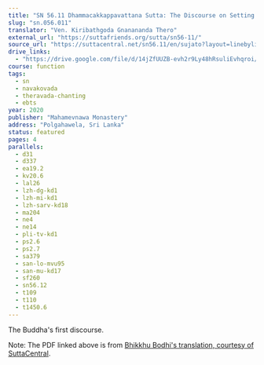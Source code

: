 ```yaml
---
title: "SN 56.11 Dhammacakkappavattana Sutta: The Discourse on Setting in Motion the Wheel of the Dhamma"
slug: "sn.056.011"
translator: "Ven. Kiribathgoda Gnanananda Thero"
external_url: "https://suttafriends.org/sutta/sn56-11/"
source_url: "https://suttacentral.net/sn56.11/en/sujato?layout=linebyline&reference=none&notes=asterisk&highlight=false&script=latin"
drive_links:
  - "https://drive.google.com/file/d/14jZfUUZB-evh2r9Ly48hRsuliEvhqroi/view?usp=drivesdk"
course: function
tags:
  - sn
  - navakovada
  - theravada-chanting
  - ebts
year: 2020
publisher: "Mahamevnawa Monastery"
address: "Polgahawela, Sri Lanka"
status: featured
pages: 4
parallels:
  - d31
  - d337
  - ea19.2
  - kv20.6
  - lal26
  - lzh-dg-kd1
  - lzh-mi-kd1
  - lzh-sarv-kd18
  - ma204
  - ne4
  - ne14
  - pli-tv-kd1
  - ps2.6
  - ps2.7
  - sa379
  - san-lo-mvu95
  - san-mu-kd17
  - sf260
  - sn56.12
  - t109
  - t110
  - t1450.6
---
```


The Buddha's first discourse.

Note: The PDF linked above is from [Bhikkhu Bodhi's translation, courtesy of SuttaCentral](https://suttacentral.net/sn56.11/en/bodhi).
